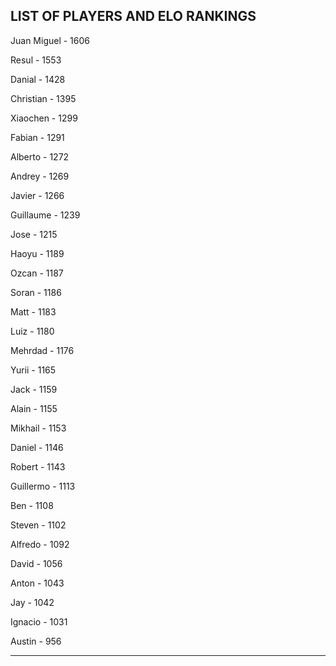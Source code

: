 ## LIST OF PLAYERS AND ELO RANKINGS


Juan Miguel - 1606


Resul - 1553


Danial - 1428


Christian - 1395


Xiaochen - 1299


Fabian - 1291


Alberto - 1272


Andrey - 1269


Javier - 1266


Guillaume - 1239


Jose - 1215


Haoyu - 1189


Ozcan - 1187


Soran - 1186


Matt - 1183


Luiz - 1180


Mehrdad - 1176


Yurii - 1165


Jack - 1159


Alain - 1155


Mikhail - 1153


Daniel - 1146


Robert - 1143


Guillermo - 1113


Ben - 1108


Steven - 1102


Alfredo - 1092


David - 1056


Anton - 1043


Jay - 1042


Ignacio - 1031


Austin - 956



--------------------------------------------------------------
